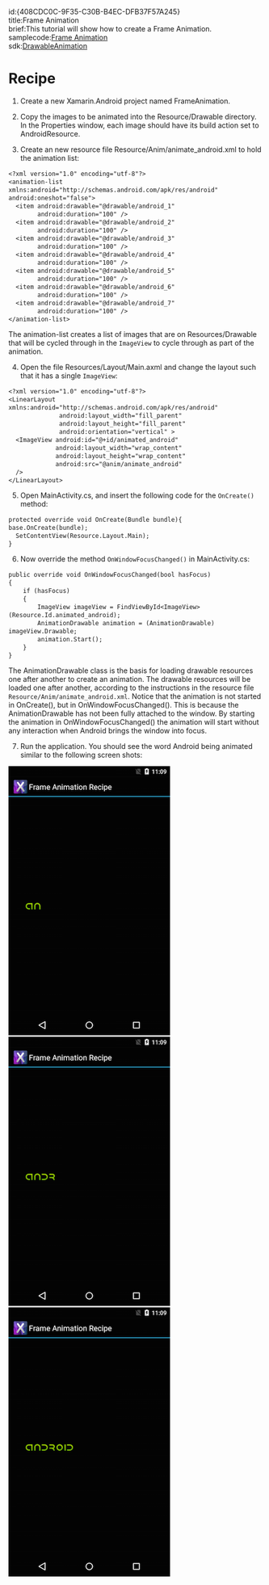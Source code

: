id:{408CDC0C-9F35-C30B-B4EC-DFB37F57A245}  
title:Frame Animation  
brief:This tutorial will show how to create a Frame Animation.  
samplecode:[Frame Animation](/samples/FrameAnimation/)  
sdk:[DrawableAnimation](http://developer.android.com/guide/topics/graphics/drawable-animation.html)  

<a name="Recipe" class="injected"></a>


# Recipe

1. Create a new Xamarin.Android project named
FrameAnimation.

2. Copy the images to be animated into the
Resource/Drawable directory. In the Properties window, each image should have
its build action set to AndroidResource.

3. Create an new resource file Resource/Anim/animate_android.xml to hold the animation list:

```
<?xml version="1.0" encoding="utf-8"?>
<animation-list xmlns:android="http://schemas.android.com/apk/res/android" android:oneshot="false">
  <item android:drawable="@drawable/android_1"
        android:duration="100" />
  <item android:drawable="@drawable/android_2"
        android:duration="100" />
  <item android:drawable="@drawable/android_3"
        android:duration="100" />
  <item android:drawable="@drawable/android_4"
        android:duration="100" />
  <item android:drawable="@drawable/android_5"
        android:duration="100" />
  <item android:drawable="@drawable/android_6"
        android:duration="100" />
  <item android:drawable="@drawable/android_7"
        android:duration="100" />
</animation-list>
```

The animation-list creates a list of images that are on Resources/Drawable
that will be cycled through in the <code>ImageView</code> to cycle through as part of
the animation.

<ol start="4">
  <li>Open the file Resources/Layout/Main.axml and change the layout such that it has a single <code>ImageView</code>:</li>
</ol>

```
<?xml version="1.0" encoding="utf-8"?>
<LinearLayout xmlns:android="http://schemas.android.com/apk/res/android"
              android:layout_width="fill_parent"
              android:layout_height="fill_parent"
              android:orientation="vertical" >
  <ImageView android:id="@+id/animated_android"
             android:layout_width="wrap_content"
             android:layout_height="wrap_content"
             android:src="@anim/animate_android"
  />
</LinearLayout>
```

<ol start="5">
  <li>Open MainActivity.cs, and insert the following code for the <code>OnCreate()</code> method:</li>
</ol>



```
protected override void OnCreate(Bundle bundle){
base.OnCreate(bundle);
  SetContentView(Resource.Layout.Main);
}
```

<ol start="6">
  <li>Now override the method <code>OnWindowFocusChanged()</code> in MainActivity.cs:</li>
</ol>

```
public override void OnWindowFocusChanged(bool hasFocus)
{
    if (hasFocus)
    {
        ImageView imageView = FindViewById<ImageView>(Resource.Id.animated_android);
        AnimationDrawable animation = (AnimationDrawable) imageView.Drawable;
        animation.Start();
    }
}
```

The AnimationDrawable class is the basis for loading drawable resources one
after another to create an animation. The drawable resources will be
loaded one after another, according to the instructions in the resource file `Resource/Anim/animate_android.xml`. Notice that the animation is not started in
OnCreate(), but in OnWindowFocusChanged(). This is because the
AnimationDrawable has not been fully attached to the window. By starting the
animation in OnWindowFocusChanged() the animation will start without any
interaction when Android brings the window into focus.

<ol start="7">
  <li>Run the application. You should see the word Android being animated similar to the following screen shots:</li>
</ol>

 [ ![](Images/screen1.png)](Images/screen1.png) [ ![](Images/screen2.png)](Images/screen2.png) [ ![](Images/screen3.png)](Images/screen3.png)

